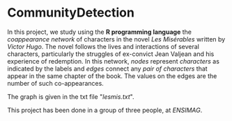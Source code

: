 # CommunityDetection
In this project, we  study using the **R programming language** the *coappearance network* of characters in the novel *Les Misérables* written by *Victor Hugo*. The novel follows the lives and interactions of several characters, particularly the struggles of ex-convict Jean Valjean and his experience of redemption. In this network, *nodes* represent *characters* as indicated by the labels and *edges* connect any *pair of characters* that appear in the same chapter of the book. The values on the edges are the number of such co-appearances.

The graph is given in the txt file "*lesmis.txt*".

This project has been done in a group of three people, at *ENSIMAG*.
